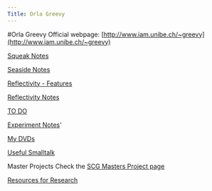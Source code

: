 ```yaml
---
Title: Orla Greevy
---
```

#Orla Greevy
Official webpage: [http://www.iam.unibe.ch/~greevy](http://www.iam.unibe.ch/~greevy)

[Squeak Notes](%base_url%/wiki/alumni/orlagreevy/squeaknotes)

[Seaside Notes](%base_url%/wiki/alumni/orlagreevy/seasidenotes)

[Reflectivity - Features](%base_url%/wiki/alumni/orlagreevy/reflectivityfeatures)

[Reflectivity Notes](%base_url%/wiki/alumni/orlagreevy/reflectivitynotes)

[TO DO](%base_url%/wiki/alumni/orlagreevy/todo)

[Experiment Notes](%base_url%/wiki/alumni/orlagreevy/experimentnotes)'

[My DVDs](%base_url%/wiki/alumni/orlagreevy/mydvds)

[Useful Smalltalk](%base_url%/wiki/alumni/orlagreevy/usefulsmalltalk)

Master Projects Check the [SCG Masters Project page](%base_url%/wiki/projects/mastersbachelorsprojects)

[Resources for Research](%base_url%/wiki/alumni/orlagreevy/resourcesforresearch)
